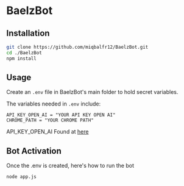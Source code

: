 # BaelzBot

## Installation

```bash
git clone https://github.com/miqbalfr12/BaelzBot.git
cd ./BaelzBot
npm install
```

## Usage
Create an ```.env``` file in BaelzBot's main folder to hold secret variables.

The variables needed in ```.env``` include:
```env
API_KEY_OPEN_AI = "YOUR API KEY OPEN AI" 
CHROME_PATH = "YOUR CHROME PATH"
```
API_KEY_OPEN_AI Found at [here](https://platform.openai.com/account/api-keys)

## Bot Activation
Once the .env is created, here's how to run the bot
```bash
node app.js
```